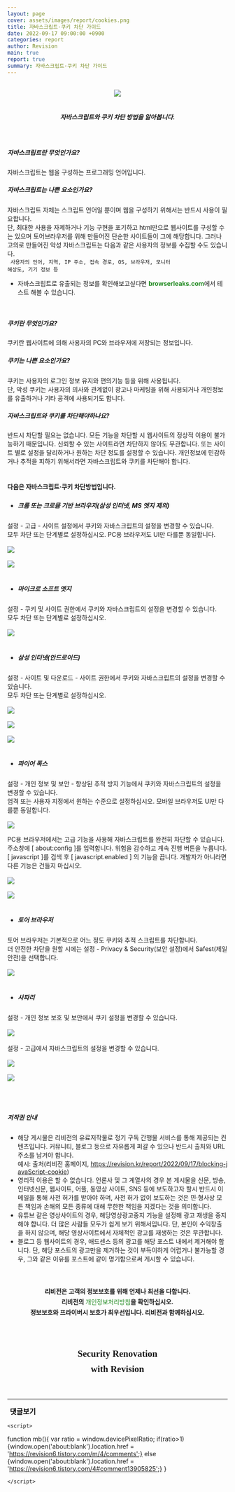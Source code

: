 ```yaml
---
layout: page
cover: assets/images/report/cookies.png
title: 자바스크립트·쿠키 차단 가이드
date: 2022-09-17 09:00:00 +0900
categories: report
author: Revision
main: true
report: true
summary: 자바스크립트·쿠키 차단 가이드
---
```


<head>
 <style> .pic:hover {
   color: forestgreen;} 
a.pic:hover {
   color: forestgreen; 
   text-decoration-line: none;}
a.pic: {
   color: forestgreen; 
   text-decoration-line: none;}
</style>
<center><br>
<img src="/assets/images/report/cookies.png"> 
<br><br>
<h5 style="line-height:1.5;">자바스크립트와 쿠키 차단 방법을 알아봅니다. </h5> </center>

</head>

<br>
<h5 style="line-height:1.5;">자바스크립트란 무엇인가요? </h5>

자바스크립트는 웹을 구성하는 프로그래밍 언어입니다.
    
<h5 style="line-height:1.7;">자바스크립트는 나쁜 요소인가요?</h5>

자바스크립트 자체는 스크립트 언어일 뿐이며 웹을 구성하기 위해서는 반드시 사용이 필요합니다.<br>
단, 최대한 사용을 자제하거나 기능 구현을 포기하고 html만으로 웹사이트를 구성할 수는 있으며 토어브라우저를 위해 만들어진 단순한 사이트들이 그에 해당합니다. 그러나 고의로 만들어진 악성 자바스크립트는 다음과 같은 사용자의 정보를 수집할 수도 있습니다. <br>
<code> 사용자의 언어, 지역, IP 주소, 접속 경로, OS, 브라우저, 모니터 해상도, 기기 정보 등 </code> 
- 자바스크립트로 유출되는 정보를 확인해보고싶다면 <a href="https://browserleaks.com" style="color:forestgreen; font-weight:bold; text-decoration-line: none;" target="_blank" class="pic">browserleaks.com</a>에서 테스트 해볼 수 있습니다.
<br>
<h5 style="line-height:1.5;">쿠키란 무엇인가요? </h5>

쿠키란 웹사이트에 의해 사용자의 PC와 브라우저에 저장되는 정보입니다.
    
<h5 style="line-height:1.7;">쿠키는 나쁜 요소인가요?</h5>

쿠키는 사용자의 로그인 정보 유지와 편의기능 등을 위해 사용됩니다.<br>
단, 악성 쿠키는 사용자의 의사와 관계없이 광고나 마케팅을 위해 사용되거나 개인정보를 유출하거나 기타 공격에 사용되기도 합니다.
<br>
<h5 style="line-height:1.5;">자바스크립트와 쿠키를 차단해야하나요? </h5>

반드시 차단할 필요는 없습니다. 모든 기능을 차단할 시 웹사이트의 정상적 이용이 불가능하기 때문입니다. 신뢰할 수 있는 사이트라면 차단하지 않아도 무관합니다. 또는 사이트 별로 설정을 달리하거나 원하는 차단 정도를 설정할 수 있습니다. 개인정보에 민감하거나 추적을 피하기 위해서라면 자바스크립트와 쿠키를 차단해야 합니다. 
<br><br>

<h4 style="line-height:1.7;">다음은 자바스크립트·쿠키 차단방법입니다.</h4>

- <h5 style="line-height:1.7;">크롬 또는 크로뮴 기반 브라우저(삼성 인터넷, MS 엣지 제외) </h5>
 설정 - 고급 - 사이트 설정에서 쿠키와 자바스크립트의 설정을 변경할 수 있습니다.<br>
 모두 차단 또는 단계별로 설정하십시오. PC용 브라우저도 UI만 다를뿐 동일합니다.<br><br>
 <img src="/assets/images/report/nonscript/s1.png"><br><br>
 <img src="/assets/images/report/nonscript/s2.png">
<br><br>
- <h5 style="line-height:1.7;">마이크로 소프트 엣지</h5>
 설정 - 쿠키 및 사이트 권한에서 쿠키와 자바스크립트의 설정을 변경할 수 있습니다.<br>
 모두 차단 또는 단계별로 설정하십시오. <br><br>
 <img src="/assets/images/report/nonscript/ed.png">
<br><br>
- <h5 style="line-height:1.7;">삼성 인터넷(안드로이드)</h5>
 설정 - 사이트 및 다운로드 - 사이트 권한에서 쿠키와 자바스크립트의 설정을 변경할 수 있습니다.<br>
 모두 차단 또는 단계별로 설정하십시오. <br><br>
 <img src="/assets/images/report/nonscript/sa1.png"><br><br>
 <img src="/assets/images/report/nonscript/sa2.png"><br><br>
 <img src="/assets/images/report/nonscript/sa3.png"><br><br>

- <h5 style="line-height:1.7;">파이어 폭스</h5>
 설정 - 개인 정보 및 보안 - 향상된 추적 방지 기능에서 쿠키와 자바스크립트의 설정을 변경할 수 있습니다.<br>
 엄격 또는 사용자 지정에서 원하는 수준으로 설정하십시오. 모바일 브라우저도 UI만 다를뿐 동일합니다.<br><br>
 <img src="/assets/images/report/nonscript/ff1.jpg"><br>

   PC용 브라우저에서는 고급 기능을 사용해 자바스크립트를 완전히 차단할 수 있습니다. <br>
   주소창에 [ about:config ]를 입력합니다. 위험을 감수하고 계속 진행 버튼을 누릅니다.<br>
   [ javascript ]를 검색 후 [ javascript.enabled ] 의 기능을 끕니다. 개발자가 아니라면 다른 기능은 건들지 마십시오.<br><br>
   <img src="/assets/images/report/nonscript/ff1.5.jpg"><br><br>
   <img src="/assets/images/report/nonscript/ff2.jpg"><br><br>

- <h5 style="line-height:1.7;">토어 브라우저</h5>
 토어 브라우저는 기본적으로 어느 정도 쿠키와 추적 스크립트를 차단합니다.<br>
 더 안전한 차단을 원할 시에는 설정 - Privacy & Security(보안 설정)에서 Safest(제일 안전)을 선택합니다.<br><br>
 <img src="/assets/images/report/nonscript/t.png"><br><br>

- <h5 style="line-height:1.7;">사파리</h5>
 설정 - 개인 정보 보호 및 보안에서 쿠키 설정을 변경할 수 있습니다.<br><br>
 <img src="/assets/images/report/nonscript/ic.jpg"><br><br>
 설정 - 고급에서 자바스크립트의 설정을 변경할 수 있습니다. <br><br>
 <img src="/assets/images/report/nonscript/is1.jpg"><br><br>
 <img src="/assets/images/report/nonscript/is2.jpg">
<br><br><br><br>
<h5 style="line-height:1.7;"> 저작권 안내</h5>

   - 해당 게시물은 리비전의 유료저작물로 정기 구독 간행물 서비스를 통해 제공되는 컨텐츠입니다. 커뮤니티, 블로그 등으로 자유롭게 퍼갈 수 있으나 반드시 출처와 URL 주소를 남겨야 합니다. <br> <span style="word-break:break-all">
예시: 출처(리비전 홈페이지, https://revision.kr/report/2022/09/17/blocking-javaScript-cookie) </span>
   - 영리적 이용은 할 수 없습니다. 언론사 및 그 계열사의 경우 본 게시물을 신문, 방송, 인터넷신문, 웹사이트, 어플, 동영상 사이트, SNS 등에 보도하고자 할시 반드시 이메일을 통해 사전 허가를 받아야 하며, 사전 허가 없이 보도하는 것은 민·형사상 모든 책임과 손해의 모든 종류에 대해 무한한 책임을 지겠다는 것을 의미합니다.
   - 유튜브 같은 영상사이트의 경우, 해당영상광고중지 기능을 설정해 광고 재생을 중지해야 합니다. 더 많은 사람들 모두가 쉽게 보기 위해서입니다. 단, 본인이 수익창출을 하지 않으며, 해당 영상사이트에서 자체적인 광고를 재생하는 것은 무관합니다. 
   - 블로그 등 웹사이트의 경우, 애드센스 등의 광고를 해당 포스트 내에서 제거해야 합니다. 단, 해당 포스트의 광고만을 제거하는 것이 부득이하게 어렵거나 불가능할 경우, 그와 같은 이유를 포스트에 같이 명기함으로써 게시할 수 있습니다.
<br><br><br>


<h4 style="line-height:1.7; text-align:center;">리비전은 고객의 정보보호를 위해 언제나 최선을 다합니다.
<br> 리비전의 <a href="/privacypolicy" style="color:forestgreen; font-weight:normal; text-decoration-line: none;" target="_blank" class="pic">개인정보처리방침</a>을 확인하십시오. <br>
 정보보호와 프라이버시 보호가 최우선입니다. 리비전과 함께하십시오. </h4><br>

<h2 style="line-height:1.7; font-family:goodtime;text-align:center;"> Security Renovation <br> with Revision</h2>




<html>
<body>
<br>
<hr/>
 <input type="button" style="background-color:transparent; border:none; cursor:pointer;
 font-size:16px; font-weight:bold; font-family:NanumSquareRoundB; " class="pic"
  value="댓글보기" onclick="mb();" >
<br>
    <script src="https://utteranc.es/client.js"
            repo="Revisionsix/reply"
            issue-term="pathname"
            theme="github-dark"
            crossorigin="anonymous"
            async>
    </script>

    <script>
 function mb(){ 
var ratio = window.devicePixelRatio;
if(ratio>1){window.open('about:blank').location.href =
'https://revision6.tistory.com/m/4/comments';}
else {window.open('about:blank').location.href =
'https://revision6.tistory.com/4#comment13905825';} }

    </script>




</body>
</html>
